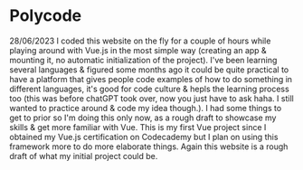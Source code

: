# Polycode
28/06/2023
I coded this website on the fly for a couple of hours while playing around with Vue.js in the most simple way (creating an app & mounting it, no automatic initialization of the project).
I've been learning several languages & figured some months ago it could be quite practical to have a platform that gives people code examples of how to do something in different languages, it's good for code culture & hepls the learning process too (this was before chatGPT took over, now you just have to ask haha. I still wanted to practice around & code my idea though.).
I had some things to get to prior so I'm doing this only now, as a rough draft to showcase my skills & get more familiar with Vue. This is my first Vue project since I obtained my Vue.js certification on Codecademy but I plan on using this framework more to do more elaborate things.
Again this website is a rough draft of what my initial project could be.

